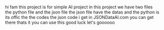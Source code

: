hi fam this project is for simple AI project 
in this project we have two files the python file and the json file 
the json file have the datas 
and the python is its offic the the codes 
the json code i get in JSONDataAI.com you can get there 
thats it you can use this 
good luck let's goooooo
